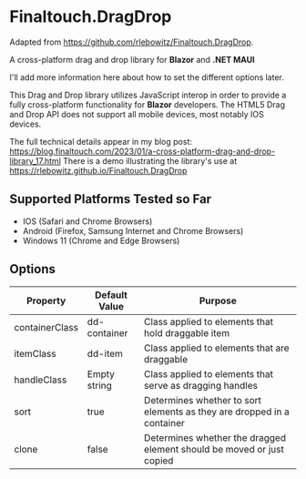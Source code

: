 # Finaltouch.DragDrop

Adapted from https://github.com/rlebowitz/Finaltouch.DragDrop.

A cross-platform drag and drop library for **Blazor** and **.NET MAUI**

I'll add more information here about how to set the different options later.  

This Drag and Drop library utilizes JavaScript interop in order to provide a 
fully cross-platform functionality for **Blazor** developers.  The HTML5 Drag and Drop
API does not support all mobile devices, most notably IOS devices.

The full technical details appear in my blog post:  https://blog.finaltouch.com/2023/01/a-cross-platform-drag-and-drop-library_17.html
There is a demo illustrating the library's use at https://rlebowitz.github.io/Finaltouch.DragDrop

## Supported Platforms Tested so Far
- IOS (Safari and Chrome Browsers)
- Android (Firefox, Samsung Internet and Chrome Browsers)
- Windows 11 (Chrome and Edge Browsers)

## Options
| Property | Default Value | Purpose |
| -------- | ------------- | ------- |
| containerClass | dd-container | Class applied to elements that hold draggable item |
| itemClass | dd-item | Class applied to elements that are draggable |
| handleClass | Empty string | Class applied to elements that serve as dragging handles |
| sort | true | Determines whether to sort elements as they are dropped in a container |
| clone | false | Determines whether the dragged element should be moved or just copied |